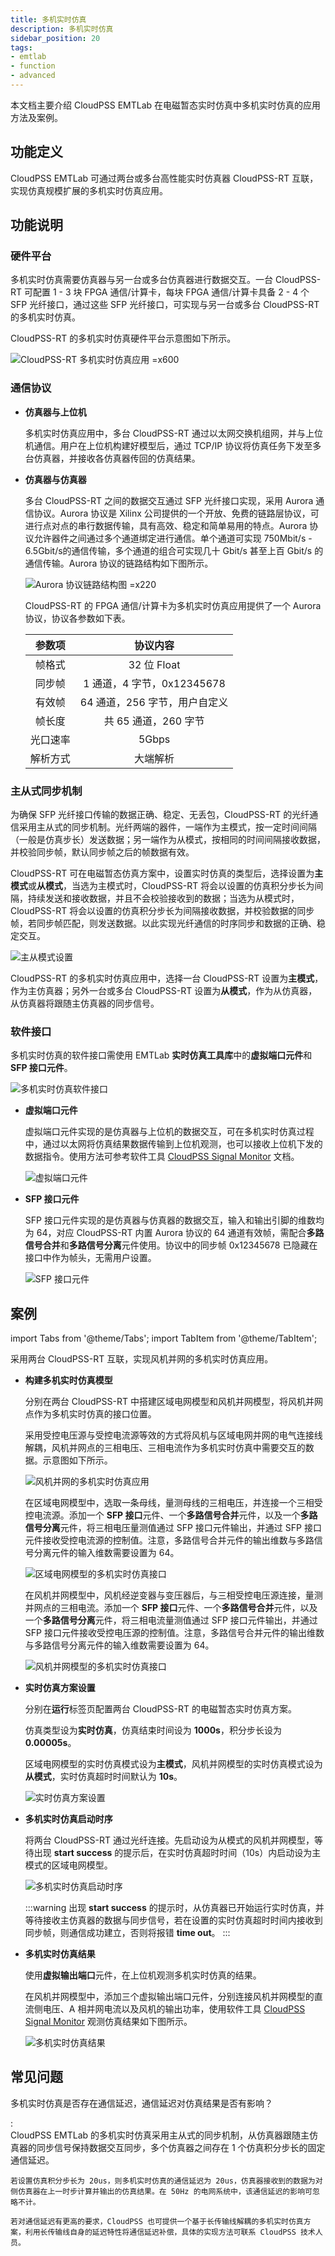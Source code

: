 ```yaml
---
title: 多机实时仿真
description: 多机实时仿真
sidebar_position: 20
tags:
- emtlab
- function
- advanced
---
```


本文档主要介绍 CloudPSS EMTLab 在电磁暂态实时仿真中多机实时仿真的应用方法及案例。

## 功能定义
CloudPSS EMTLab 可通过两台或多台高性能实时仿真器 CloudPSS-RT 互联，实现仿真规模扩展的多机实时仿真应用。

## 功能说明
### 硬件平台

多机实时仿真需要仿真器与另一台或多台仿真器进行数据交互。一台 CloudPSS-RT 可配置 1 - 3 块 FPGA 通信/计算卡，每块 FPGA 通信/计算卡具备 2 - 4 个 SFP 光纤接口，通过这些 SFP 光纤接口，可实现与另一台或多台 CloudPSS-RT 的多机实时仿真。

CloudPSS-RT 的多机实时仿真硬件平台示意图如下所示。

![CloudPSS-RT 多机实时仿真应用 =x600](./1.png "CloudPSS-RT 多机实时仿真应用")

### 通信协议

- **仿真器与上位机**

    多机实时仿真应用中，多台 CloudPSS-RT 通过以太网交换机组网，并与上位机通信。用户在上位机构建好模型后，通过 TCP/IP 协议将仿真任务下发至多台仿真器，并接收各仿真器传回的仿真结果。

- **仿真器与仿真器**
    
    多台 CloudPSS-RT 之间的数据交互通过 SFP 光纤接口实现，采用 Aurora 通信协议。Aurora 协议是 Xilinx 公司提供的一个开放、免费的链路层协议，可进行点对点的串行数据传输，具有高效、稳定和简单易用的特点。Aurora 协议允许器件之间通过多个通道绑定进行通信。单个通道可实现 750Mbit/s - 6.5Gbit/s的通信传输，多个通道的组合可实现几十 Gbit/s 甚至上百 Gbit/s 的通信传输。Aurora 协议的链路结构如下图所示。

    ![Aurora 协议链路结构图 =x220](./2.png "Aurora 协议链路结构图")

    CloudPSS-RT 的 FPGA 通信/计算卡为多机实时仿真应用提供了一个 Aurora 协议，协议各参数如下表。

    | **参数项** | **协议内容** |
    | :------------: | :-----------: |
    | 帧格式 | 32 位 Float |    
    | 同步帧 | 1 通道，4 字节，0x12345678 |
    | 有效帧 | 64 通道，256 字节，用户自定义 |
    | 帧长度 | 共 65 通道，260 字节 |
    | 光口速率 | 5Gbps |
    | 解析方式 | 大端解析 |


### 主从式同步机制

为确保 SFP 光纤接口传输的数据正确、稳定、无丢包，CloudPSS-RT 的光纤通信采用主从式的同步机制。光纤两端的器件，一端作为主模式，按一定时间间隔（一般是仿真步长）发送数据；另一端作为从模式，按相同的时间间隔接收数据，并校验同步帧，默认同步帧之后的帧数据有效。

CloudPSS-RT 可在电磁暂态仿真方案中，设置实时仿真的类型后，选择设置为**主模式**或**从模式**，当选为主模式时，CloudPSS-RT 将会以设置的仿真积分步长为间隔，持续发送和接收数据，并且不会校验接收到的数据；当选为从模式时，CloudPSS-RT 将会以设置的仿真积分步长为间隔接收数据，并校验数据的同步帧，若同步帧匹配，则发送数据。以此实现光纤通信的时序同步和数据的正确、稳定交互。

![主从模式设置](./3.png "主从模式设置")

CloudPSS-RT 的多机实时仿真应用中，选择一台 CloudPSS-RT 设置为**主模式**，作为主仿真器；另外一台或多台 CloudPSS-RT 设置为**从模式**，作为从仿真器，从仿真器将跟随主仿真器的同步信号。

### 软件接口

多机实时仿真的软件接口需使用 EMTLab **实时仿真工具库**中的**虚拟端口元件**和 **SFP 接口元件**。

![多机实时仿真软件接口](./4.png "多机实时仿真软件接口")

- **虚拟端口元件**
       
    虚拟端口元件实现的是仿真器与上位机的数据交互，可在多机实时仿真过程中，通过以太网将仿真结果数据传输到上位机观测，也可以接收上位机下发的数据指令。使用方法可参考软件工具 [CloudPSS Signal Monitor](../../../../software-tools/20-signal-monitor/index.md) 文档。        
    
    ![虚拟端口元件](./6.png "虚拟端口元件")


- **SFP 接口元件**

    SFP 接口元件实现的是仿真器与仿真器的数据交互，输入和输出引脚的维数均为 64，对应 CloudPSS-RT 内置 Aurora 协议的 64 通道有效帧，需配合**多路信号合并**和**多路信号分离**元件使用。协议中的同步帧 0x12345678 已隐藏在接口中作为帧头，无需用户设置。

    ![SFP 接口元件](./5.png "SFP 接口元件")



## 案例
import Tabs from '@theme/Tabs';
import TabItem from '@theme/TabItem';

<Tabs>
<TabItem value="case1" label="风机并网的多机实时仿真">

采用两台 CloudPSS-RT 互联，实现风机并网的多机实时仿真应用。

- **构建多机实时仿真模型**
    
    分别在两台 CloudPSS-RT 中搭建区域电网模型和风机并网模型，将风机并网点作为多机实时仿真的接口位置。
    
    采用受控电压源与受控电流源等效的方式将风机与区域电网并网的电气连接线解耦，风机并网点的三相电压、三相电流作为多机实时仿真中需要交互的数据。示意图如下所示。

    ![风机并网的多机实时仿真应用](./7.png "风机并网的多机实时仿真应用")
    
    在区域电网模型中，选取一条母线，量测母线的三相电压，并连接一个三相受控电流源。添加一个 **SFP 接口**元件、一个**多路信号合并**元件，以及一个**多路信号分离**元件，将三相电压量测值通过 SFP 接口元件输出，并通过 SFP 接口元件接收受控电流源的控制值。注意，多路信号合并元件的输出维数与多路信号分离元件的输入维数需要设置为 64。

    ![区域电网模型的多机实时仿真接口](./8.png "区域电网模型的多机实时仿真接口")
    
    在风机并网模型中，风机经逆变器与变压器后，与三相受控电压源连接，量测并网点的三相电流。添加一个 **SFP 接口**元件、一个**多路信号合并**元件，以及一个**多路信号分离**元件，将三相电流量测值通过 SFP 接口元件输出，并通过 SFP 接口元件接收受控电压源的控制值。注意，多路信号合并元件的输出维数与多路信号分离元件的输入维数需要设置为 64。

    ![风机并网模型的多机实时仿真接口](./9.png "风机并网模型的多机实时仿真接口")


- **实时仿真方案设置**

    分别在**运行**标签页配置两台 CloudPSS-RT 的电磁暂态实时仿真方案。

    仿真类型设为**实时仿真**，仿真结束时间设为 **1000s**，积分步长设为 **0.00005s**。
    
    区域电网模型的实时仿真模式设为**主模式**，风机并网模型的实时仿真模式设为**从模式**，实时仿真超时时间默认为 **10s**。

    ![实时仿真方案设置](./10.png "实时仿真方案设置")

  
- **多机实时仿真启动时序**

    将两台 CloudPSS-RT 通过光纤连接。先启动设为从模式的风机并网模型，等待出现 **start success** 的提示后，在实时仿真超时时间（10s）内启动设为主模式的区域电网模型。

    ![多机实时仿真启动时序](./11.png "多机实时仿真启动时序")

    :::warning
    出现 **start success** 的提示时，从仿真器已开始运行实时仿真，并等待接收主仿真器的数据与同步信号，若在设置的实时仿真超时时间内接收到同步帧，则通信成功建立，否则将报错 **time out**。
    :::
  

- **多机实时仿真结果**

    使用**虚拟输出端口**元件，在上位机观测多机实时仿真的结果。

    在风机并网模型中，添加三个虚拟输出端口元件，分别连接风机并网模型的直流侧电压、A 相并网电流以及风机的输出功率，使用软件工具 [CloudPSS Signal Monitor](../../../../software-tools/20-signal-monitor/index.md) 观测仿真结果如下图所示。

    ![多机实时仿真结果](./12.png "多机实时仿真结果")

</TabItem>

<!-- <TabItem value="case2" label="多台 CloudPSS-RT 互联的实时仿真">

</TabItem> -->
</Tabs>


## 常见问题
多机实时仿真是否存在通信延迟，通信延迟对仿真结果是否有影响？

:   
    CloudPSS EMTLab 的多机实时仿真采用主从式的同步机制，从仿真器跟随主仿真器的同步信号保持数据交互同步，多个仿真器之间存在 1 个仿真积分步长的固定通信延迟。  
    
    若设置仿真积分步长为 20us，则多机实时仿真的通信延迟为 20us，仿真器接收到的数据为对侧仿真器在上一时步计算并输出的仿真结果。在 50Hz 的电网系统中，该通信延迟的影响可忽略不计。  

    若对通信延迟有更高的要求，CloudPSS 也可提供一个基于长传输线解耦的多机实时仿真方案，利用长传输线自身的延迟特性将通信延迟补偿，具体的实现方法可联系 CloudPSS 技术人员。



